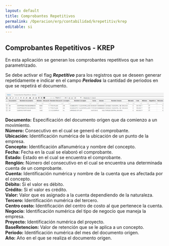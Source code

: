 ```yaml
---
layout: default
title: Comprobantes Repetitivos
permalink: /Operacion/erp/contabilidad/krepetitiv/krep
editable: si
---
```


## Comprobantes Repetitivos - KREP

En esta aplicación se generan los comprobantes repetitivos que se han parametrizado.

Se debe activar el flag **_Repetitivo_** para los registros que se deseen generar repetidamente e indicar en el campo **_Periodos_** la cantidad de periodos en que se repetirá el documento.  

![](KREP1.png)

**Documento:** Especificación del documento origen que da comienzo a un movimiento.  
**Número:** Consecutivo en el cual se generó el comprobante.  
**Ubicación:** Identificación numérica de la ubicación de un punto de la empresa.  
**Concepto:** Identificación alfanumérica y nombre del concepto.  
**Fecha:** Fecha en la cual se elaboró el comprobante.  
**Estado:** Estado en el cual se encuentra el comprobante.  
**Renglón:** Número del consecutivo en el cual se encuentra una determinada cuenta de un comprobante.  
**Cuenta:** Identificación numérica y nombre de la cuenta que es afectada por el concepto.  
**Débito:** Si el valor es débito.  
**Crédito:** Si el valor es crédito.  
**Valor:** Valor que es asignado a la cuenta dependiendo de la naturaleza.  
**Tercero:** Identificación numérica del tercero.  
**Centro costo:** Identificación del centro de costo al que pertenece la cuenta.  
**Negocio:** Identificación numérica del tipo de negocio que maneja la empresa.  
**Proyecto:** Identificación numérica del proyecto.  
**BaseRetencion:** Valor de retención que se le aplica a un concepto.  
**Periodo:** Identificación numérica del mes del documento origen.  
**Año:** Año en el que se realiza el documento origen.  



